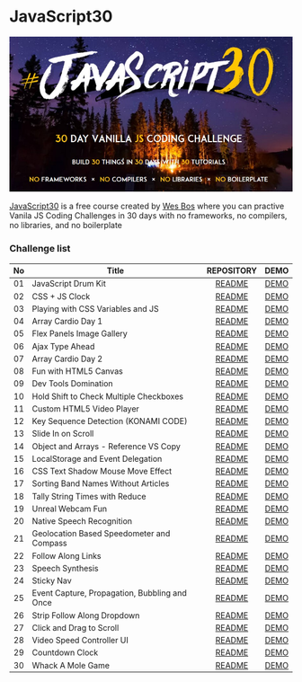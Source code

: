 # JavaScript30
![](./Javascript30_cover.jpg)

[JavaScript30](https://javascript30.com/) is a free course created by [Wes Bos](https://github.com/wesbos) where you can practive Vanila JS Coding Challenges in 30 days with no frameworks, no compilers, no libraries, and no boilerplate

### Challenge list
| No | Title | REPOSITORY | DEMO |
| :---: | ---- | :-------: | :-------: |
| 01 | JavaScript Drum Kit | [README]() | [DEMO]() |
| 02 | CSS + JS Clock | [README]() | [DEMO]() |
| 03 | Playing with CSS Variables and JS | [README]() | [DEMO]() |
| 04 | Array Cardio Day 1 | [README]() | [DEMO]() |
| 05 | Flex Panels Image Gallery | [README]() | [DEMO]() |
| 06 | Ajax Type Ahead | [README]() | [DEMO]() |
| 07 | Array Cardio Day 2 | [README]() | [DEMO]() |
| 08 | Fun with HTML5 Canvas | [README]() | [DEMO]() |
| 09 | Dev Tools Domination | [README]() | [DEMO]() |
| 10 | Hold Shift to Check Multiple Checkboxes | [README]() | [DEMO]() |
| 11 | Custom HTML5 Video Player | [README]() | [DEMO]() |
| 12 | Key Sequence Detection (KONAMI CODE) | [README]() | [DEMO]() |
| 13 | Slide In on Scroll | [README]() | [DEMO]() |
| 14 | Object and Arrays - Reference VS Copy | [README]() | [DEMO]() |
| 15 | LocalStorage and Event Delegation | [README]() | [DEMO]() |
| 16 | CSS Text Shadow Mouse Move Effect | [README]() | [DEMO]() |
| 17 | Sorting Band Names Without Articles | [README]() | [DEMO]() |
| 18 | Tally String Times with Reduce | [README]() | [DEMO]() |
| 19 | Unreal Webcam Fun | [README]() | [DEMO]() |
| 20 | Native Speech Recognition | [README]() | [DEMO]() |
| 21 | Geolocation Based Speedometer and Compass | [README]() | [DEMO]() |
| 22 | Follow Along Links | [README]() | [DEMO]() |
| 23 | Speech Synthesis | [README]() | [DEMO]() |
| 24 | Sticky Nav | [README]() | [DEMO]() |
| 25 | Event Capture, Propagation, Bubbling and Once | [README]() | [DEMO]() |
| 26 | Strip Follow Along Dropdown | [README]() | [DEMO]() |
| 27 | Click and Drag to Scroll | [README]() | [DEMO]() |
| 28 | Video Speed Controller UI | [README]() | [DEMO]() |
| 29 | Countdown Clock | [README]() | [DEMO]() |
| 30 | Whack A Mole Game | [README]() | [DEMO]() |
